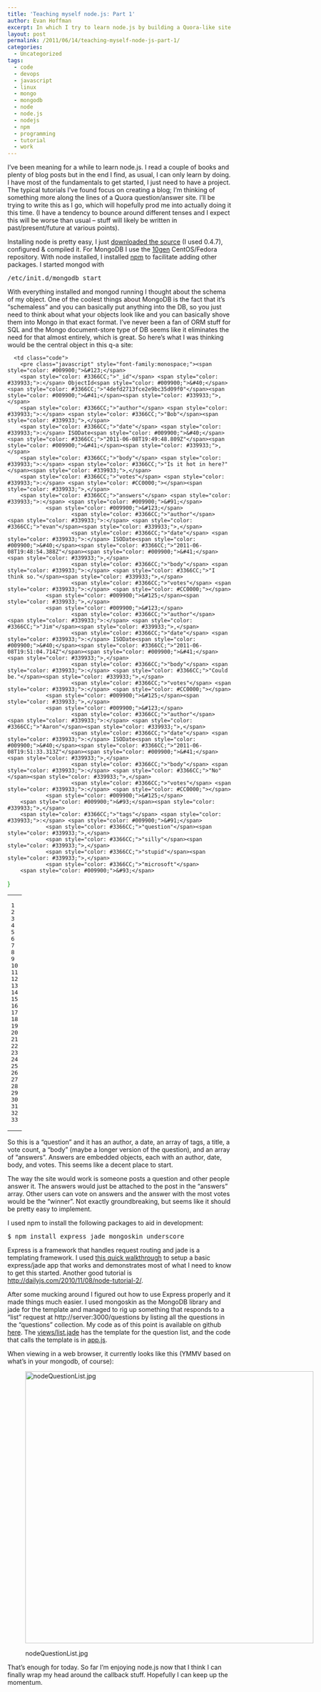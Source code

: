 ```yaml
---
title: 'Teaching myself node.js: Part 1'
author: Evan Hoffman
excerpt: In which I try to learn node.js by building a Quora-like site (since it seems everyone is building a blog).
layout: post
permalink: /2011/06/14/teaching-myself-node-js-part-1/
categories:
  - Uncategorized
tags:
  - code
  - devops
  - javascript
  - linux
  - mongo
  - mongodb
  - node
  - node.js
  - nodejs
  - npm
  - programming
  - tutorial
  - work
---
```

I&#8217;ve been meaning for a while to learn node.js. I read a couple of books and plenty of blog posts but in the end I find, as usual, I can only learn by doing. I have most of the fundamentals to get started, I just need to have a project. The typical tutorials I&#8217;ve found focus on creating a blog; I&#8217;m thinking of something more along the lines of a Quora question/answer site. I&#8217;ll be trying to write this as I go, which will hopefully prod me into actually doing it this time. (I have a tendency to bounce around different tenses and I expect this will be worse than usual &#8211; stuff will likely be written in past/present/future at various points).  
<!--more-->

  
Installing node is pretty easy, I just <a href="http://nodejs.org/dist/" onclick="_gaq.push(['_trackEvent', 'outbound-article', 'http://nodejs.org/dist/', 'downloaded the source']);" >downloaded the source</a> (I used 0.4.7), configured &#038; compiled it. For MongoDB I use the <a href="http://www.mongodb.org/display/DOCS/CentOS+and+Fedora+Packages" onclick="_gaq.push(['_trackEvent', 'outbound-article', 'http://www.mongodb.org/display/DOCS/CentOS+and+Fedora+Packages', '10gen']);" >10gen</a> CentOS/Fedora repository. With node installed, I installed <a href="http://npmjs.org/" onclick="_gaq.push(['_trackEvent', 'outbound-article', 'http://npmjs.org/', 'npm']);" >npm</a> to facilitate adding other packages. I started mongod with 

<pre>/etc/init.d/mongodb start</pre>

With everything installed and mongod running I thought about the schema of my object. One of the coolest things about MongoDB is the fact that it&#8217;s &#8220;schemaless&#8221; and you can basically put anything into the DB, so you just need to think about what your objects look like and you can basically shove them into Mongo in that exact format. I&#8217;ve never been a fan of ORM stuff for SQL and the Mongo document-store type of DB seems like it eliminates the need for that almost entirely, which is great. So here&#8217;s what I was thinking would be the central object in this q-a site:

<div class="wp_syntax">
  <table>
    <tr>
      <td class="line_numbers">
        <pre>1
2
3
4
5
6
7
8
9
10
11
12
13
14
15
16
17
18
19
20
21
22
23
24
25
26
27
28
29
30
31
32
33
</pre>
      </td>
      
      <td class="code">
        <pre class="javascript" style="font-family:monospace;"><span style="color: #009900;">&#123;</span>
        <span style="color: #3366CC;">"_id"</span> <span style="color: #339933;">:</span> ObjectId<span style="color: #009900;">&#40;</span><span style="color: #3366CC;">"4defd2713fce2e9bc35d09f0"</span><span style="color: #009900;">&#41;</span><span style="color: #339933;">,</span>
        <span style="color: #3366CC;">"author"</span> <span style="color: #339933;">:</span> <span style="color: #3366CC;">"Bob"</span><span style="color: #339933;">,</span>
        <span style="color: #3366CC;">"date"</span> <span style="color: #339933;">:</span> ISODate<span style="color: #009900;">&#40;</span><span style="color: #3366CC;">"2011-06-08T19:49:48.809Z"</span><span style="color: #009900;">&#41;</span><span style="color: #339933;">,</span>
        <span style="color: #3366CC;">"body"</span> <span style="color: #339933;">:</span> <span style="color: #3366CC;">"Is it hot in here?"</span><span style="color: #339933;">,</span>
        <span style="color: #3366CC;">"votes"</span> <span style="color: #339933;">:</span> <span style="color: #CC0000;"></span><span style="color: #339933;">,</span>
        <span style="color: #3366CC;">"answers"</span> <span style="color: #339933;">:</span> <span style="color: #009900;">&#91;</span>
                <span style="color: #009900;">&#123;</span>
                        <span style="color: #3366CC;">"author"</span> <span style="color: #339933;">:</span> <span style="color: #3366CC;">"evan"</span><span style="color: #339933;">,</span>
                        <span style="color: #3366CC;">"date"</span> <span style="color: #339933;">:</span> ISODate<span style="color: #009900;">&#40;</span><span style="color: #3366CC;">"2011-06-08T19:48:54.388Z"</span><span style="color: #009900;">&#41;</span><span style="color: #339933;">,</span>
                        <span style="color: #3366CC;">"body"</span> <span style="color: #339933;">:</span> <span style="color: #3366CC;">"I think so."</span><span style="color: #339933;">,</span>
                        <span style="color: #3366CC;">"votes"</span> <span style="color: #339933;">:</span> <span style="color: #CC0000;"></span>
                <span style="color: #009900;">&#125;</span><span style="color: #339933;">,</span>
                <span style="color: #009900;">&#123;</span>
                        <span style="color: #3366CC;">"author"</span> <span style="color: #339933;">:</span> <span style="color: #3366CC;">"Jim"</span><span style="color: #339933;">,</span>
                        <span style="color: #3366CC;">"date"</span> <span style="color: #339933;">:</span> ISODate<span style="color: #009900;">&#40;</span><span style="color: #3366CC;">"2011-06-08T19:51:04.714Z"</span><span style="color: #009900;">&#41;</span><span style="color: #339933;">,</span>
                        <span style="color: #3366CC;">"body"</span> <span style="color: #339933;">:</span> <span style="color: #3366CC;">"Could be."</span><span style="color: #339933;">,</span>
                        <span style="color: #3366CC;">"votes"</span> <span style="color: #339933;">:</span> <span style="color: #CC0000;"></span>
                <span style="color: #009900;">&#125;</span><span style="color: #339933;">,</span>
                <span style="color: #009900;">&#123;</span>
                        <span style="color: #3366CC;">"author"</span> <span style="color: #339933;">:</span> <span style="color: #3366CC;">"Aaron"</span><span style="color: #339933;">,</span>
                        <span style="color: #3366CC;">"date"</span> <span style="color: #339933;">:</span> ISODate<span style="color: #009900;">&#40;</span><span style="color: #3366CC;">"2011-06-08T19:51:33.313Z"</span><span style="color: #009900;">&#41;</span><span style="color: #339933;">,</span>
                        <span style="color: #3366CC;">"body"</span> <span style="color: #339933;">:</span> <span style="color: #3366CC;">"No"</span><span style="color: #339933;">,</span>
                        <span style="color: #3366CC;">"votes"</span> <span style="color: #339933;">:</span> <span style="color: #CC0000;"></span>
                <span style="color: #009900;">&#125;</span>
        <span style="color: #009900;">&#93;</span><span style="color: #339933;">,</span>
        <span style="color: #3366CC;">"tags"</span> <span style="color: #339933;">:</span> <span style="color: #009900;">&#91;</span>
                <span style="color: #3366CC;">"question"</span><span style="color: #339933;">,</span>
                <span style="color: #3366CC;">"silly"</span><span style="color: #339933;">,</span>
                <span style="color: #3366CC;">"stupid"</span><span style="color: #339933;">,</span>
                <span style="color: #3366CC;">"microsoft"</span>
        <span style="color: #009900;">&#93;</span>
<span style="color: #009900;">&#125;</span></pre>
      </td>
    </tr>
  </table>
</div>

So this is a &#8220;question&#8221; and it has an author, a date, an array of tags, a title, a vote count, a &#8220;body&#8221; (maybe a longer version of the question), and an array of &#8220;answers&#8221;. Answers are embedded objects, each with an author, date, body, and votes. This seems like a decent place to start.

The way the site would work is someone posts a question and other people answer it. The answers would just be attached to the post in the &#8220;answers&#8221; array. Other users can vote on answers and the answer with the most votes would be the &#8220;winner&#8221;. Not exactly groundbreaking, but seems like it should be pretty easy to implement.

I used npm to install the following packages to aid in development:

<pre>$ npm install express jade mongoskin underscore</pre>

Express is a framework that handles request routing and jade is a templating framework. I used <a href="http://jekjek1989.wordpress.com/2011/03/06/express-with-jade-on-node-js/" onclick="_gaq.push(['_trackEvent', 'outbound-article', 'http://jekjek1989.wordpress.com/2011/03/06/express-with-jade-on-node-js/', 'this quick walkthrough']);" >this quick walkthrough</a> to setup a basic express/jade app that works and demonstrates most of what I need to know to get this started. Another good tutorial is <a href="http://dailyjs.com/2010/11/08/node-tutorial-2/" onclick="_gaq.push(['_trackEvent', 'outbound-article', 'http://dailyjs.com/2010/11/08/node-tutorial-2/', 'http://dailyjs.com/2010/11/08/node-tutorial-2/']);" >http://dailyjs.com/2010/11/08/node-tutorial-2/</a>.

After some mucking around I figured out how to use Express properly and it made things much easier. I used mongoskin as the MongoDB library and jade for the template and managed to rig up something that responds to a &#8220;list&#8221; request at http://server:3000/questions by listing all the questions in the &#8220;questions&#8221; collection. My code as of this point is available on github <a href="https://github.com/evandhoffman/Quaro/tree/f1ea545719c2284d3993f54592eb276563dc1c8d" onclick="_gaq.push(['_trackEvent', 'outbound-article', 'https://github.com/evandhoffman/Quaro/tree/f1ea545719c2284d3993f54592eb276563dc1c8d', 'here']);" >here</a>. The <a href="https://github.com/evandhoffman/Quaro/blob/f1ea545719c2284d3993f54592eb276563dc1c8d/views/list.jade" onclick="_gaq.push(['_trackEvent', 'outbound-article', 'https://github.com/evandhoffman/Quaro/blob/f1ea545719c2284d3993f54592eb276563dc1c8d/views/list.jade', 'views/list.jade']);" >views/list.jade</a> has the template for the question list, and the code that calls the template is in <a href="https://github.com/evandhoffman/Quaro/blob/f1ea545719c2284d3993f54592eb276563dc1c8d/app.js#L47" onclick="_gaq.push(['_trackEvent', 'outbound-article', 'https://github.com/evandhoffman/Quaro/blob/f1ea545719c2284d3993f54592eb276563dc1c8d/app.js#L47', 'app.js']);" >app.js</a>.

When viewing in a web browser, it currently looks like this (YMMV based on what&#8217;s in your mongodb, of course):<figure id="attachment_1335" style="width: 646px;" class="wp-caption aligncenter">

<a href="http://www.evanhoffman.com/evan/2011/06/14/teaching-myself-node-js-part-1/fullscreen-capture-6142011-124430-am/" onclick="_gaq.push(['_trackEvent', 'outbound-article', 'http://www.evanhoffman.com/evan/2011/06/14/teaching-myself-node-js-part-1/fullscreen-capture-6142011-124430-am/', '']);"  rel="attachment wp-att-1335"><img src="http://www.evanhoffman.com/evan/wp-content/uploads/2011/06/Fullscreen-capture-6142011-124430-AM.jpg" alt="nodeQuestionList.jpg" title="nodeQuestionList.jpg" width="646" height="609" class="size-full wp-image-1335" /></a><figcaption class="wp-caption-text">nodeQuestionList.jpg</figcaption></figure> 

That&#8217;s enough for today. So far I&#8217;m enjoying node.js now that I think I can finally wrap my head around the callback stuff. Hopefully I can keep up the momentum.